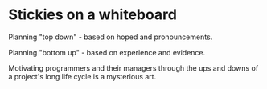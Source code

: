 # Stickies on a whiteboard

Planning "top down" - based on hoped and pronouncements.

Planning "bottom  up" - based on experience and evidence.

Motivating programmers and their managers through the ups and
downs of a project's long life cycle is a mysterious art. 
